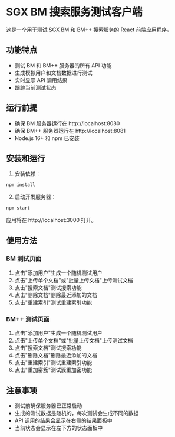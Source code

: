 # SGX BM 搜索服务测试客户端

这是一个用于测试 SGX BM 和 BM++ 搜索服务的 React 前端应用程序。

## 功能特点

- 测试 BM 和 BM++ 服务器的所有 API 功能
- 生成模拟用户和文档数据进行测试
- 实时显示 API 调用结果
- 跟踪当前测试状态

## 运行前提

- 确保 BM 服务器运行在 http://localhost:8080
- 确保 BM++ 服务器运行在 http://localhost:8081
- Node.js 16+ 和 npm 已安装

## 安装和运行

1. 安装依赖：

```bash
npm install
```

2. 启动开发服务器：

```bash
npm start
```

应用将在 http://localhost:3000 打开。

## 使用方法

### BM 测试页面

1. 点击"添加用户"生成一个随机测试用户
2. 点击"上传单个文档"或"批量上传文档"上传测试文档
3. 点击"搜索文档"测试搜索功能
4. 点击"删除文档"删除最近添加的文档
5. 点击"重建索引"测试重建索引功能

### BM++ 测试页面

1. 点击"添加用户"生成一个随机测试用户
2. 点击"上传单个文档"或"批量上传文档"上传测试文档
3. 点击"搜索文档"测试搜索功能
4. 点击"删除文档"删除最近添加的文档
5. 点击"重建索引"测试重建索引功能
6. 点击"重加密簇"测试簇重加密功能

## 注意事项

- 测试前确保服务器已正常启动
- 生成的测试数据是随机的，每次测试会生成不同的数据
- API 调用的结果会显示在右侧的结果面板中
- 当前状态会显示在左下方的状态面板中
